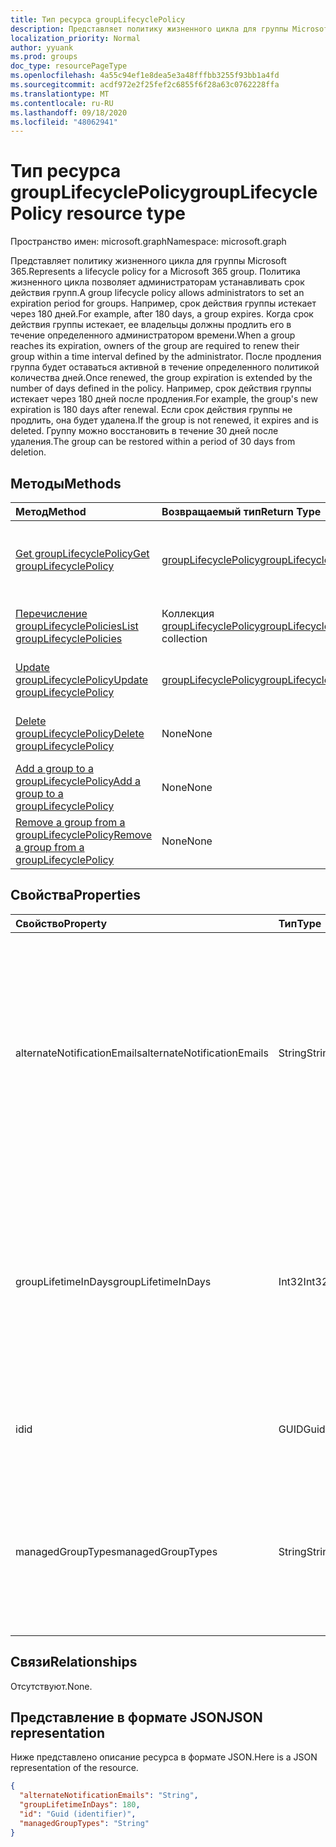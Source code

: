 ```yaml
---
title: Тип ресурса groupLifecyclePolicy
description: Представляет политику жизненного цикла для группы Microsoft 365.
localization_priority: Normal
author: yyuank
ms.prod: groups
doc_type: resourcePageType
ms.openlocfilehash: 4a55c94ef1e8dea5e3a48fffbb3255f93bb1a4fd
ms.sourcegitcommit: acdf972e2f25fef2c6855f6f28a63c0762228ffa
ms.translationtype: MT
ms.contentlocale: ru-RU
ms.lasthandoff: 09/18/2020
ms.locfileid: "48062941"
---
```

# <a name="grouplifecyclepolicy-resource-type"></a><span data-ttu-id="fc966-103">Тип ресурса groupLifecyclePolicy</span><span class="sxs-lookup"><span data-stu-id="fc966-103">groupLifecyclePolicy resource type</span></span>

<span data-ttu-id="fc966-104">Пространство имен: microsoft.graph</span><span class="sxs-lookup"><span data-stu-id="fc966-104">Namespace: microsoft.graph</span></span>

<span data-ttu-id="fc966-105">Представляет политику жизненного цикла для группы Microsoft 365.</span><span class="sxs-lookup"><span data-stu-id="fc966-105">Represents a lifecycle policy for a Microsoft 365 group.</span></span> <span data-ttu-id="fc966-106">Политика жизненного цикла позволяет администраторам устанавливать срок действия групп.</span><span class="sxs-lookup"><span data-stu-id="fc966-106">A group lifecycle policy allows administrators to set an expiration period for groups.</span></span> <span data-ttu-id="fc966-107">Например, срок действия группы истекает через 180 дней.</span><span class="sxs-lookup"><span data-stu-id="fc966-107">For example, after 180 days, a group expires.</span></span> <span data-ttu-id="fc966-108">Когда срок действия группы истекает, ее владельцы должны продлить его в течение определенного администратором времени.</span><span class="sxs-lookup"><span data-stu-id="fc966-108">When a group reaches its expiration, owners of the group are required to renew their group within a time interval defined by the administrator.</span></span> <span data-ttu-id="fc966-109">После продления группа будет оставаться активной в течение определенного политикой количества дней.</span><span class="sxs-lookup"><span data-stu-id="fc966-109">Once renewed, the group expiration is extended by the number of days defined in the policy.</span></span> <span data-ttu-id="fc966-110">Например, срок действия группы истекает через 180 дней после продления.</span><span class="sxs-lookup"><span data-stu-id="fc966-110">For example, the group's new expiration is 180 days after renewal.</span></span> <span data-ttu-id="fc966-111">Если срок действия группы не продлить, она будет удалена.</span><span class="sxs-lookup"><span data-stu-id="fc966-111">If the group is not renewed, it expires and is deleted.</span></span> <span data-ttu-id="fc966-112">Группу можно восстановить в течение 30 дней после удаления.</span><span class="sxs-lookup"><span data-stu-id="fc966-112">The group can be restored within a period of 30 days from deletion.</span></span>

## <a name="methods"></a><span data-ttu-id="fc966-113">Методы</span><span class="sxs-lookup"><span data-stu-id="fc966-113">Methods</span></span>

| <span data-ttu-id="fc966-114">Метод</span><span class="sxs-lookup"><span data-stu-id="fc966-114">Method</span></span> | <span data-ttu-id="fc966-115">Возвращаемый тип</span><span class="sxs-lookup"><span data-stu-id="fc966-115">Return Type</span></span> | <span data-ttu-id="fc966-116">Описание</span><span class="sxs-lookup"><span data-stu-id="fc966-116">Description</span></span> |
|:---------------|:--------|:----------|
|[<span data-ttu-id="fc966-117">Get groupLifecyclePolicy</span><span class="sxs-lookup"><span data-stu-id="fc966-117">Get groupLifecyclePolicy</span></span>](../api/grouplifecyclepolicy-get.md) | [<span data-ttu-id="fc966-118">groupLifecyclePolicy</span><span class="sxs-lookup"><span data-stu-id="fc966-118">groupLifecyclePolicy</span></span>](grouplifecyclepolicy.md) |<span data-ttu-id="fc966-119">Чтение свойств и связей объекта groupLifecyclePolicy.</span><span class="sxs-lookup"><span data-stu-id="fc966-119">Read properties and relationships of a groupLifecyclePolicy object.</span></span>|
|[<span data-ttu-id="fc966-120">Перечисление groupLifecyclePolicies</span><span class="sxs-lookup"><span data-stu-id="fc966-120">List groupLifecyclePolicies</span></span>](../api/grouplifecyclepolicy-list.md) | <span data-ttu-id="fc966-121">Коллекция [groupLifecyclePolicy](grouplifecyclepolicy.md)</span><span class="sxs-lookup"><span data-stu-id="fc966-121">[groupLifecyclePolicy](grouplifecyclepolicy.md) collection</span></span> | <span data-ttu-id="fc966-122">Перечисление всех объектов groupLifecyclePolicy.</span><span class="sxs-lookup"><span data-stu-id="fc966-122">List all the groupLifecyclePolicies.</span></span> |
|[<span data-ttu-id="fc966-123">Update groupLifecyclePolicy</span><span class="sxs-lookup"><span data-stu-id="fc966-123">Update groupLifecyclePolicy</span></span>](../api/grouplifecyclepolicy-update.md) | [<span data-ttu-id="fc966-124">groupLifecyclePolicy</span><span class="sxs-lookup"><span data-stu-id="fc966-124">groupLifecyclePolicy</span></span>](grouplifecyclepolicy.md) | <span data-ttu-id="fc966-125">Обновление объекта groupLifecyclePolicy.</span><span class="sxs-lookup"><span data-stu-id="fc966-125">Update a groupLifecyclePolicy object.</span></span> |
|[<span data-ttu-id="fc966-126">Delete groupLifecyclePolicy</span><span class="sxs-lookup"><span data-stu-id="fc966-126">Delete groupLifecyclePolicy</span></span>](../api/grouplifecyclepolicy-delete.md) | <span data-ttu-id="fc966-127">None</span><span class="sxs-lookup"><span data-stu-id="fc966-127">None</span></span> | <span data-ttu-id="fc966-128">Удаление объекта groupLifecyclePolicy.</span><span class="sxs-lookup"><span data-stu-id="fc966-128">Delete a groupLifecyclePolicy object.</span></span> |
|[<span data-ttu-id="fc966-129">Add a group to a groupLifecyclePolicy</span><span class="sxs-lookup"><span data-stu-id="fc966-129">Add a group to a groupLifecyclePolicy</span></span>](../api/grouplifecyclepolicy-addgroup.md)|<span data-ttu-id="fc966-130">None</span><span class="sxs-lookup"><span data-stu-id="fc966-130">None</span></span>| <span data-ttu-id="fc966-131">Добавление группы в политику жизненного цикла.</span><span class="sxs-lookup"><span data-stu-id="fc966-131">Add a group to a lifecycle policy</span></span> |
|[<span data-ttu-id="fc966-132">Remove a group from a groupLifecyclePolicy</span><span class="sxs-lookup"><span data-stu-id="fc966-132">Remove a group from a groupLifecyclePolicy</span></span>](../api/grouplifecyclepolicy-removegroup.md)|<span data-ttu-id="fc966-133">None</span><span class="sxs-lookup"><span data-stu-id="fc966-133">None</span></span>| <span data-ttu-id="fc966-134">Удаление группы из политики жизненного цикла.</span><span class="sxs-lookup"><span data-stu-id="fc966-134">Remove a group to a lifecycle policy.</span></span> |

## <a name="properties"></a><span data-ttu-id="fc966-135">Свойства</span><span class="sxs-lookup"><span data-stu-id="fc966-135">Properties</span></span>

| <span data-ttu-id="fc966-136">Свойство</span><span class="sxs-lookup"><span data-stu-id="fc966-136">Property</span></span> | <span data-ttu-id="fc966-137">Тип</span><span class="sxs-lookup"><span data-stu-id="fc966-137">Type</span></span> | <span data-ttu-id="fc966-138">Описание</span><span class="sxs-lookup"><span data-stu-id="fc966-138">Description</span></span> |
|:---------------|:--------|:----------|
|<span data-ttu-id="fc966-139">alternateNotificationEmails</span><span class="sxs-lookup"><span data-stu-id="fc966-139">alternateNotificationEmails</span></span>|<span data-ttu-id="fc966-140">String</span><span class="sxs-lookup"><span data-stu-id="fc966-140">String</span></span>| <span data-ttu-id="fc966-141">Список адресов электронной почты для отправки уведомлений о группах без владельцев.</span><span class="sxs-lookup"><span data-stu-id="fc966-141">List of email address to send notifications for groups without owners.</span></span> <span data-ttu-id="fc966-142">Можно указать несколько адресов электронной почты, разделив их точкой с запятой.</span><span class="sxs-lookup"><span data-stu-id="fc966-142">Multiple email address can be defined by separating email address with a semicolon.</span></span> |
|<span data-ttu-id="fc966-143">groupLifetimeInDays</span><span class="sxs-lookup"><span data-stu-id="fc966-143">groupLifetimeInDays</span></span>|<span data-ttu-id="fc966-144">Int32</span><span class="sxs-lookup"><span data-stu-id="fc966-144">Int32</span></span>| <span data-ttu-id="fc966-145">Количество дней до истечения срока действия группы.</span><span class="sxs-lookup"><span data-stu-id="fc966-145">Number of days before a group expires and needs to be renewed.</span></span> <span data-ttu-id="fc966-146">После продления группа будет оставаться активной в течение указанного количества дней.</span><span class="sxs-lookup"><span data-stu-id="fc966-146">Once renewed, the group expiration is extended by the number of days defined.</span></span> |
|<span data-ttu-id="fc966-147">id</span><span class="sxs-lookup"><span data-stu-id="fc966-147">id</span></span>|<span data-ttu-id="fc966-148">GUID</span><span class="sxs-lookup"><span data-stu-id="fc966-148">Guid</span></span>| <span data-ttu-id="fc966-149">Уникальный идентификатор политики.</span><span class="sxs-lookup"><span data-stu-id="fc966-149">A unique identifier for a policy.</span></span> <span data-ttu-id="fc966-150">Только для чтения.</span><span class="sxs-lookup"><span data-stu-id="fc966-150">Read-only.</span></span>|
|<span data-ttu-id="fc966-151">managedGroupTypes</span><span class="sxs-lookup"><span data-stu-id="fc966-151">managedGroupTypes</span></span>|<span data-ttu-id="fc966-152">String</span><span class="sxs-lookup"><span data-stu-id="fc966-152">String</span></span>| <span data-ttu-id="fc966-153">Тип группы, к которому применяется политика истечения срока действия.</span><span class="sxs-lookup"><span data-stu-id="fc966-153">The group type for which the expiration policy applies.</span></span> <span data-ttu-id="fc966-154">Возможные значения — **All**, **Selected** и **None**.</span><span class="sxs-lookup"><span data-stu-id="fc966-154">Possible values are **All**, **Selected** or **None**.</span></span> |

## <a name="relationships"></a><span data-ttu-id="fc966-155">Связи</span><span class="sxs-lookup"><span data-stu-id="fc966-155">Relationships</span></span>

<span data-ttu-id="fc966-156">Отсутствуют.</span><span class="sxs-lookup"><span data-stu-id="fc966-156">None.</span></span>

## <a name="json-representation"></a><span data-ttu-id="fc966-157">Представление в формате JSON</span><span class="sxs-lookup"><span data-stu-id="fc966-157">JSON representation</span></span>

<span data-ttu-id="fc966-158">Ниже представлено описание ресурса в формате JSON.</span><span class="sxs-lookup"><span data-stu-id="fc966-158">Here is a JSON representation of the resource.</span></span>

<!--{
  "blockType": "resource",
  "optionalProperties": [],
  "keyProperty": "id",
  "baseType": "microsoft.graph.entity",
  "@odata.type": "microsoft.graph.groupLifecyclePolicy"
}-->

```json
{
  "alternateNotificationEmails": "String",
  "groupLifetimeInDays": 180,
  "id": "Guid (identifier)",
  "managedGroupTypes": "String"
}

```

<!-- uuid: 8fcb5dbc-d5aa-4681-8e31-b001d5168d79
2015-10-25 14:57:30 UTC -->
<!-- {
  "type": "#page.annotation",
  "description": "groupLifecyclePolicy resource",
  "keywords": "",
  "section": "documentation",
  "tocPath": ""
}-->

